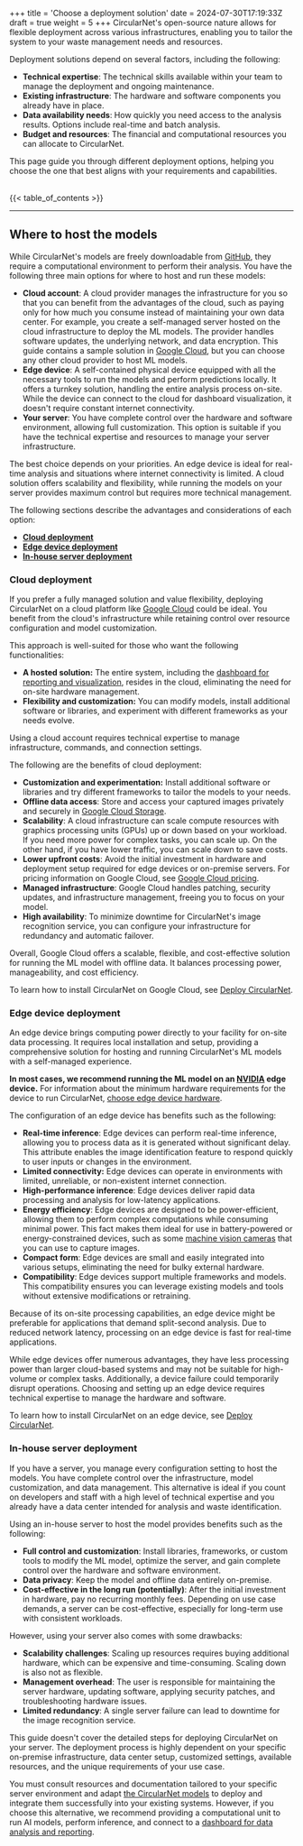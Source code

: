 +++
title = 'Choose a deployment solution'
date = 2024-07-30T17:19:33Z
draft = true
weight = 5
+++
CircularNet's open-source nature allows for flexible deployment across various infrastructures, enabling you to tailor the system to your waste management needs and resources.

Deployment solutions depend on several factors, including the following:

-  **Technical expertise**: The technical skills available within your team to manage the deployment and ongoing maintenance.
-  **Existing infrastructure**: The hardware and software components you already have in place.
-  **Data availability needs**: How quickly you need access to the analysis results. Options include real-time and batch analysis.
-  **Budget and resources**: The financial and computational resources you can allocate to CircularNet.

This page guide you through different deployment options, helping you choose the one that best aligns with your requirements and capabilities.
<br/><br/>

{{< table_of_contents >}}

---

## Where to host the models

While CircularNet's models are freely downloadable from [GitHub](https://github.com/tensorflow/models/tree/master/official/projects/waste_identification_ml), they require a computational environment to perform their analysis. You have the following three main options for where to host and run these models:

-  **Cloud account**: A cloud provider manages the infrastructure for you so that you can benefit from the advantages of the cloud, such as paying only for how much you consume instead of maintaining your own data center. For example, you create a self-managed server hosted on the cloud infrastructure to deploy the ML models. The provider handles software updates, the underlying network, and data encryption. This guide contains a sample solution in [Google Cloud](https://cloud.google.com/gcp), but you can choose any other cloud provider to host ML models.
-  **Edge device**: A self-contained physical device equipped with all the necessary tools to run the models and perform predictions locally. It offers a turnkey solution, handling the entire analysis process on-site. While the device can connect to the cloud for dashboard visualization, it doesn't require constant internet connectivity.
-  **Your server**: You have complete control over the hardware and software environment, allowing full customization. This option is suitable if you have the technical expertise and resources to manage your server infrastructure.

The best choice depends on your priorities. An edge device is ideal for real-time analysis and situations where internet connectivity is limited. A cloud solution offers scalability and flexibility, while running the models on your server provides maximum control but requires more technical management.  

The following sections describe the advantages and considerations of each option:

-  [**Cloud deployment**](#cloud-deployment)
-  [**Edge device deployment**](#edge-device-deployment)
-  [**In-house server deployment**](#in-house-server-deployment)

### Cloud deployment

If you prefer a fully managed solution and value flexibility, deploying CircularNet on a cloud platform like [Google Cloud](https://cloud.google.com/) could be ideal. You benefit from the cloud's infrastructure while retaining control over resource configuration and model customization.

This approach is well-suited for those who want the following functionalities:

-  **A hosted solution:** The entire system, including the [dashboard for reporting and visualization](../view-data/), resides in the cloud, eliminating the need for on-site hardware management.
-  **Flexibility and customization:** You can modify models, install additional software or libraries, and experiment with different frameworks as your needs evolve.

Using a cloud account requires technical expertise to manage infrastructure, commands, and connection settings.

The following are the benefits of cloud deployment:

-  **Customization and experimentation:** Install additional software or libraries and try different frameworks to tailor the models to your needs.
-  **Offline data access**: Store and access your captured images privately and securely in [Google Cloud Storage](https://cloud.google.com/storage).
-  **Scalability**: A cloud infrastructure can scale compute resources with graphics processing units (GPUs) up or down based on your workload. If you need more power for complex tasks, you can scale up. On the other hand, if you have lower traffic, you can scale down to save costs.
-  **Lower upfront costs**: Avoid the initial investment in hardware and deployment setup required for edge devices or on-premise servers. For pricing information on Google Cloud, see [Google Cloud pricing](https://cloud.google.com/pricing).
-  **Managed infrastructure**: Google Cloud handles patching, security updates, and infrastructure management, freeing you to focus on your model.
-  **High availability**: To minimize downtime for CircularNet's image recognition service, you can configure your infrastructure for redundancy and automatic failover.

Overall, Google Cloud offers a scalable, flexible, and cost-effective solution for running the ML model with offline data. It balances processing power, manageability, and cost efficiency.

To learn how to install CircularNet on Google Cloud, see [Deploy CircularNet](../deploy-cn/).

### Edge device deployment

An edge device brings computing power directly to your facility for on-site data processing. It requires local installation and setup, providing a comprehensive solution for hosting and running CircularNet's ML models with a self-managed experience.

**In most cases, we recommend running the ML model on an [NVIDIA](https://www.nvidia.com/en-us/edge-computing/) edge device.** For information about the minimum hardware requirements for the device to run CircularNet, [choose edge device hardware](../system-req/choose-edge-device/).

The configuration of an edge device has benefits such as the following:

-  **Real-time inference**: Edge devices can perform real-time inference, allowing you to process data as it is generated without significant delay. This attribute enables the image identification feature to respond quickly to user inputs or changes in the environment.
-  **Limited connectivity:** Edge devices can operate in environments with limited, unreliable, or non-existent internet connection.
-  **High-performance inference**: Edge devices deliver rapid data processing and analysis for low-latency applications.
-  **Energy efficiency**: Edge devices are designed to be power-efficient, allowing them to perform complex computations while consuming minimal power. This fact makes them ideal for use in battery-powered or energy-constrained devices, such as some [machine vision cameras](../system-req/choose-camera/) that you can use to capture images.
-  **Compact form**: Edge devices are small and easily integrated into various setups, eliminating the need for bulky external hardware.
-  **Compatibility**: Edge devices support multiple frameworks and models. This compatibility ensures you can leverage existing models and tools without extensive modifications or retraining.

Because of its on-site processing capabilities, an edge device might be preferable for applications that demand split-second analysis. Due to reduced network latency, processing on an edge device is fast for real-time applications.

While edge devices offer numerous advantages, they have less processing power than larger cloud-based systems and may not be suitable for high-volume or complex tasks. Additionally, a device failure could temporarily disrupt operations. Choosing and setting up an edge device requires technical expertise to manage the hardware and software.

To learn how to install CircularNet on an edge device, see [Deploy CircularNet](../deploy-cn/).

### In-house server deployment

If you have a server, you manage every configuration setting to host the models. You have complete control over the infrastructure, model customization, and data management. This alternative is ideal if you count on developers and staff with a high level of technical expertise and you already have a data center intended for analysis and waste identification.

Using an in-house server to host the model provides benefits such as the following:

-  **Full control and customization**: Install libraries, frameworks, or custom tools to modify the ML model, optimize the server, and gain complete control over the hardware and software environment.
-  **Data privacy**: Keep the model and offline data entirely on-premise.
-  **Cost-effective in the long run (potentially)**: After the initial investment in hardware, pay no recurring monthly fees. Depending on use case demands, a server can be cost-effective, especially for long-term use with consistent workloads.

However, using your server also comes with some drawbacks:

-  **Scalability challenges**: Scaling up resources requires buying additional hardware, which can be expensive and time-consuming. Scaling down is also not as flexible.
-  **Management overhead**: The user is responsible for maintaining the server hardware, updating software, applying security patches, and troubleshooting hardware issues.
-  **Limited redundancy**: A single server failure can lead to downtime for the image recognition service.

This guide doesn't cover the detailed steps for deploying CircularNet on your server. The deployment process is highly dependent on your specific on-premise infrastructure, data center setup, customized settings, available resources, and the unique requirements of your use case.

You must consult resources and documentation tailored to your specific server environment and adapt [the CircularNet models](https://github.com/tensorflow/models/tree/master/official/projects/waste_identification_ml) to deploy and integrate them successfully into your existing systems. However, if you choose this alternative, we recommend providing a computational unit to run AI models, perform inference, and connect to a [dashboard for data analysis and reporting](../view-data/).